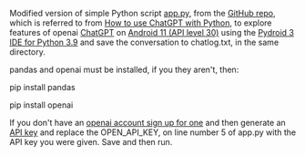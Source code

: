 Modified version of simple Python script [app.py](https://github.com/NextIdeaTechUS/chatgpt-python-example/raw/master/app.py), from the [GitHub repo](https://github.com/NextIdeaTechUS/chatgpt-python-example), which is referred to from [How to use ChatGPT with Python](https://blog.nextideatech.com/how-to-use-chatgpt-with-python/), to explore features of openai [ChatGPT](https://chat.openai.com/chat) on [Android 11 (API level 30)](https://developer.android.com/studio/releases/platforms#11) using the [Pydroid 3 IDE for Python 3.9](https://play.google.com/store/apps/details?id=ru.iiec.pydroid3) and save the conversation to chatlog.txt, in the same directory. 

pandas and openai must be installed, if you they aren't, then:

pip install pandas

pip install openai

If you don't have an [openai account sign up for one](https://auth0.openai.com/u/signup/identifier?state=hKFo2SBPaUMyZmJqYW5IMzNVRXVvSnNYTWYtdFNBN05DSzA5d6Fur3VuaXZlcnNhbC1sb2dpbqN0aWTZIEJNTTVITDc4MU50c1FRLXYzXzNtUExtQTFVRzdURkRLo2NpZNkgRFJpdnNubTJNdTQyVDNLT3BxZHR3QjNOWXZpSFl6d0Q) and then generate an [API key](https://beta.openai.com/account/api-keys) and replace the OPEN_API_KEY, on line number 5 of app.py with the API key you were given.
Save and then run.

